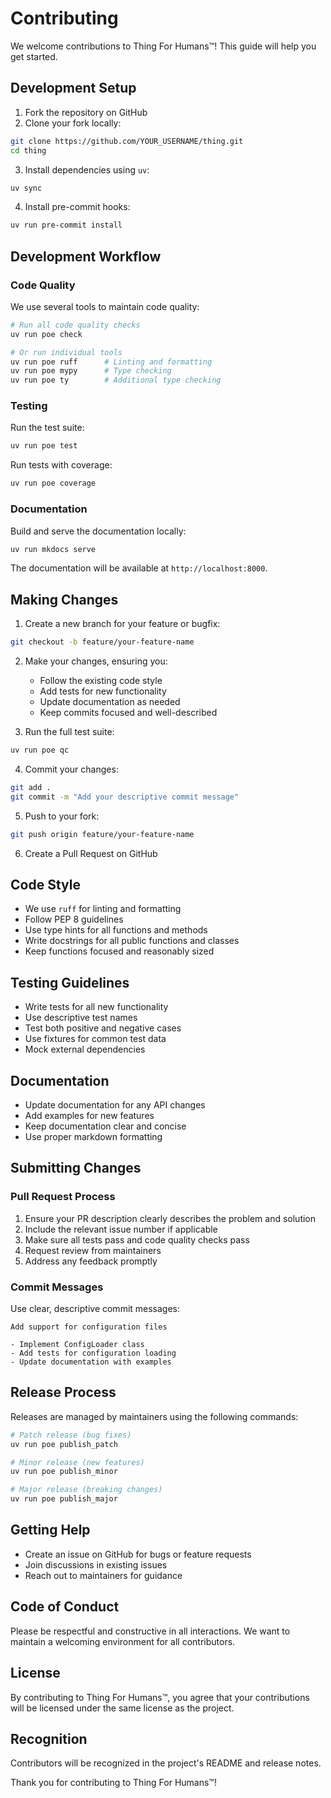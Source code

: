 # Contributing

We welcome contributions to Thing For Humans™! This guide will help you get started.

## Development Setup

1. Fork the repository on GitHub
2. Clone your fork locally:

```bash
git clone https://github.com/YOUR_USERNAME/thing.git
cd thing
```

3. Install dependencies using `uv`:

```bash
uv sync
```

4. Install pre-commit hooks:

```bash
uv run pre-commit install
```

## Development Workflow

### Code Quality

We use several tools to maintain code quality:

```bash
# Run all code quality checks
uv run poe check

# Or run individual tools
uv run poe ruff      # Linting and formatting
uv run poe mypy      # Type checking
uv run poe ty        # Additional type checking
```

### Testing

Run the test suite:

```bash
uv run poe test
```

Run tests with coverage:

```bash
uv run poe coverage
```

### Documentation

Build and serve the documentation locally:

```bash
uv run mkdocs serve
```

The documentation will be available at `http://localhost:8000`.

## Making Changes

1. Create a new branch for your feature or bugfix:

```bash
git checkout -b feature/your-feature-name
```

2. Make your changes, ensuring you:
   - Follow the existing code style
   - Add tests for new functionality
   - Update documentation as needed
   - Keep commits focused and well-described

3. Run the full test suite:

```bash
uv run poe qc
```

4. Commit your changes:

```bash
git add .
git commit -m "Add your descriptive commit message"
```

5. Push to your fork:

```bash
git push origin feature/your-feature-name
```

6. Create a Pull Request on GitHub

## Code Style

- We use `ruff` for linting and formatting
- Follow PEP 8 guidelines
- Use type hints for all functions and methods
- Write docstrings for all public functions and classes
- Keep functions focused and reasonably sized

## Testing Guidelines

- Write tests for all new functionality
- Use descriptive test names
- Test both positive and negative cases
- Use fixtures for common test data
- Mock external dependencies

## Documentation

- Update documentation for any API changes
- Add examples for new features
- Keep documentation clear and concise
- Use proper markdown formatting

## Submitting Changes

### Pull Request Process

1. Ensure your PR description clearly describes the problem and solution
2. Include the relevant issue number if applicable
3. Make sure all tests pass and code quality checks pass
4. Request review from maintainers
5. Address any feedback promptly

### Commit Messages

Use clear, descriptive commit messages:

```
Add support for configuration files

- Implement ConfigLoader class
- Add tests for configuration loading
- Update documentation with examples
```

## Release Process

Releases are managed by maintainers using the following commands:

```bash
# Patch release (bug fixes)
uv run poe publish_patch

# Minor release (new features)
uv run poe publish_minor

# Major release (breaking changes)
uv run poe publish_major
```

## Getting Help

- Create an issue on GitHub for bugs or feature requests
- Join discussions in existing issues
- Reach out to maintainers for guidance

## Code of Conduct

Please be respectful and constructive in all interactions. We want to maintain a welcoming environment for all contributors.

## License

By contributing to Thing For Humans™, you agree that your contributions will be licensed under the same license as the project.

## Recognition

Contributors will be recognized in the project's README and release notes.

Thank you for contributing to Thing For Humans™!